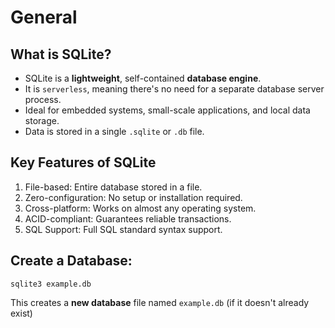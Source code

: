 # General

## What is SQLite?

- SQLite is a **lightweight**, self-contained **database engine**.
- It is `serverless`, meaning there's no need for a separate database server process.
-  Ideal for embedded systems, small-scale applications, and local data storage.
- Data is stored in a single `.sqlite` or `.db` file.

## Key Features of SQLite

1. File-based: Entire database stored in a file.
2. Zero-configuration: No setup or installation required.
3. Cross-platform: Works on almost any operating system.
4. ACID-compliant: Guarantees reliable transactions.
5. SQL Support: Full SQL standard syntax support.

## Create a Database:

```shell
sqlite3 example.db
```

This creates a **new database** file named `example.db` (if it doesn't already exist)
